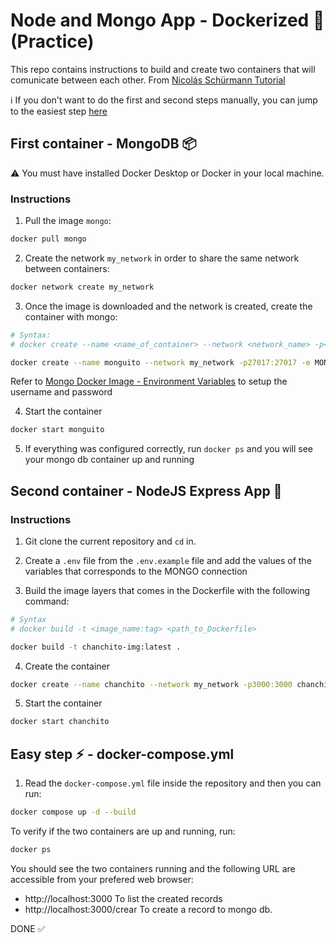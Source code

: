 # Node and Mongo App - Dockerized 🐳 (Practice)

This repo contains instructions to build and create two containers that will comunicate between each other. From [Nicolás Schürmann Tutorial](https://www.youtube.com/watch?v=4Dko5W96WHg)

ℹ️ If you don't want to do the first and second steps manually, you can jump to the easiest step [here](#easy-step-⚡️---docker-composeyml)
## First container - MongoDB 📦

⚠️ You must have installed Docker Desktop or Docker in your local machine. 

### Instructions

1. Pull the image `mongo`:
```bash
docker pull mongo
```

2. Create the network `my_network` in order to share the same network between containers:

```bash
docker network create my_network 
```

3. Once the image is downloaded and the network is created, create the container with mongo:
```bash
# Syntax:
# docker create --name <name_of_container> --network <network_name> -p<host_port:container_port> -e MONGO_INITDB_ROOT_USERNAME=<mongo_username> -e MONGO_INITDB_ROOT_PASSWORD=<mongo_password>

docker create --name monguito --network my_network -p27017:27017 -e MONGO_INITDB_ROOT_USERNAME=diego -e MONGO_INITDB_ROOT_PASSWORD=password mongo
```

Refer to [Mongo Docker Image - Environment Variables](https://hub.docker.com/_/mongo) to setup the username and password

4. Start the container 
```bash
docker start monguito
```
5. If everything was configured correctly, run `docker ps` and you will see your mongo db container up and running

## Second container - NodeJS Express App 🎉

### Instructions

1. Git clone the current repository and `cd` in.

2. Create a `.env` file from the `.env.example` file and add the values of the variables that corresponds to the MONGO connection

3. Build the image layers that comes in the Dockerfile with the following command:
```bash
# Syntax
# docker build -t <image_name:tag> <path_to_Dockerfile>

docker build -t chanchito-img:latest .
```

4. Create the container
```bash
docker create --name chanchito --network my_network -p3000:3000 chanchito-img:latest
```

5. Start the container
```bash
docker start chanchito
```

## Easy step ⚡️ - docker-compose.yml

1. Read the `docker-compose.yml` file inside the repository and then you can run:
```bash
docker compose up -d --build
```

To verify if the two containers are up and running, run:
```bash
docker ps
```

You should see the two containers running and the following URL are accessible from your prefered web browser:

- http://localhost:3000 To list the created records
- http://localhost:3000/crear To create a record to mongo db.

DONE ✅
